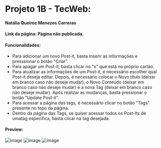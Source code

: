# Projeto 1B - TecWeb:
#### Natália Queiroz Menezes Carreras

#### Link da página: Página não publicada.
#### Funcionalidades:
  - Para adicionar um novo Post-it, basta inserir as informações e presssionar o botão "Criar".
  - Para apagar um Post-it, basta clicar no "x" que está no próprio cartão.
  - Para atualizar as informações de um Post-it, é necessário escolher qual Post-it deseja editar. Depois, é necessário colocar o Novo título (deixar em branco caso não deseje mudar), o Novo Conteúdo (deixar em branco caso não deseje mudar) e a nova Tag (deixar em branco caso não deseje mudar). Após realizar as mudanças, basta pressionar o botão "Update Post-it".
  - Para acessar a página das tags, é necessário clicar no botão "Tags" presente no topo da página.
  - Dentro da página das Tags, se quiser acessar todos os Post-Its de umatag específica, basta clicar na tag desejada.
  
  
#### Preview:
![image](https://user-images.githubusercontent.com/62567966/134226211-81beaf00-95e9-4abb-8ee9-67684923b47f.png)
![image](https://user-images.githubusercontent.com/62567966/134226252-304f6c7c-ee40-4c7c-8422-7c7e6478836b.png)
![image](https://user-images.githubusercontent.com/62567966/134226286-6480614f-c628-4c96-b50e-7bc2bb2aeedc.png)



